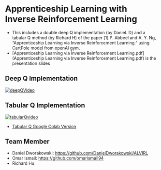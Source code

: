 # Apprenticeship Learning with Inverse Reinforcement Learning

- This includes a double deep Q implementation (by Daniel. D) and a tabular Q method (by Richard H) of the paper [1] P. Abbeel and A. Y. Ng, “Apprenticeship Learning via Inverse Reinforcement Learning.” using CartPole model from openAI gym.
- [Apprenticeship Learning via Inverse Reinforcement Learning.pdf](Apprenticeship Learning via Inverse Reinforcement Learning.pdf) is the presentation slides

## Deep Q Implementation

[![deepQVideo](http://img.youtube.com/vi/COAyi4-VlEw/0.jpg)](https://www.youtube.com/watch?v=COAyi4-VlEw)

## Tabular Q Implementation

[![tabularQvideo](http://img.youtube.com/vi/Wd1xfNNo9kc/0.jpg)](https://www.youtube.com/watch?v=Wd1xfNNo9kc)

- [Tabular Q Google Colab Version](https://colab.research.google.com/drive/1Tmc5fPHP9J0s-vQukLDzRywe47BNni37#scrollTo=bzxZCx5VD3xn)

## Team Member

- Daniel Dworakowski: https://github.com/DanielDworakowski/ALVIRL
- Omar Ismail: https://github.com/omarismail94
- Richard Hu
